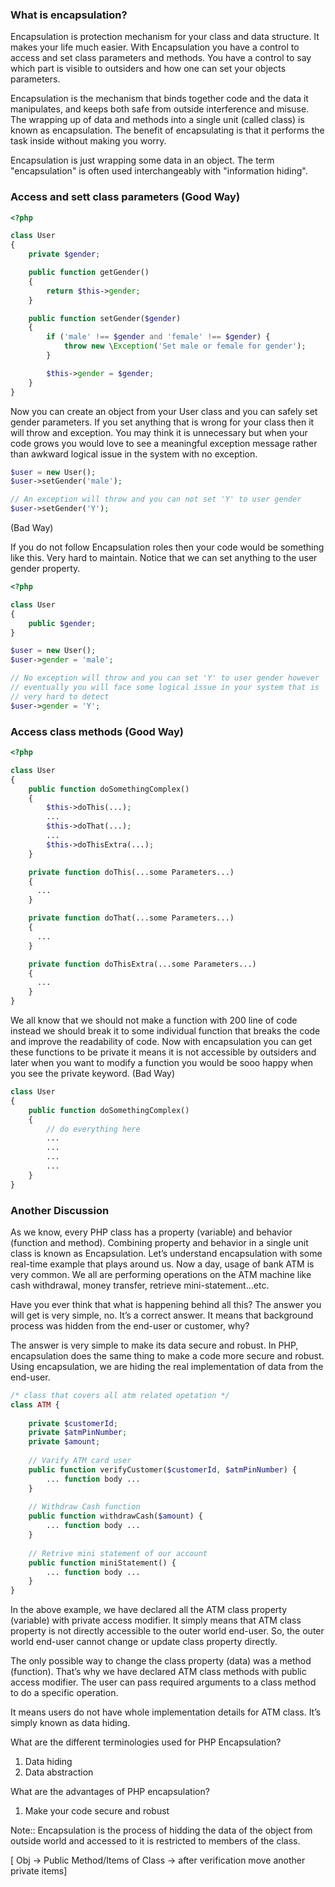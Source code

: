 ### What is encapsulation?
Encapsulation is protection mechanism for your class and data structure. It makes your life much easier. With Encapsulation you have a control to access and set class parameters and methods. You have a control to say which part is visible to outsiders and how one can set your objects parameters.

Encapsulation is the mechanism that binds together code and the data it manipulates, and keeps both safe from outside interference and misuse. The wrapping up of data and methods into a single unit (called class) is known as encapsulation. The benefit of encapsulating is that it performs the task inside without making you worry.

Encapsulation is just wrapping some data in an object. The term "encapsulation" is often used interchangeably with "information hiding".

### Access and sett class parameters (Good Way)

```php
<?php

class User
{
    private $gender;

    public function getGender()
    {
        return $this->gender;
    }

    public function setGender($gender)
    {
        if ('male' !== $gender and 'female' !== $gender) {
            throw new \Exception('Set male or female for gender');
        }

        $this->gender = $gender;
    }
}
```
Now you can create an object from your User class and you can safely set gender parameters. If you set anything that is wrong for your class then it will throw and exception. You may think it is unnecessary but when your code grows you would love to see a meaningful exception message rather than awkward logical issue in the system with no exception.
```php
$user = new User();
$user->setGender('male');

// An exception will throw and you can not set 'Y' to user gender
$user->setGender('Y');
```
(Bad Way)

If you do not follow Encapsulation roles then your code would be something like this. Very hard to maintain. Notice that we can set anything to the user gender property.
```php
<?php

class User
{
    public $gender;
}

$user = new User();
$user->gender = 'male';

// No exception will throw and you can set 'Y' to user gender however 
// eventually you will face some logical issue in your system that is 
// very hard to detect
$user->gender = 'Y';
```

### Access class methods (Good Way)
```php
<?php

class User
{
    public function doSomethingComplex()
    {
        $this->doThis(...);
        ...
        $this->doThat(...);
        ...
        $this->doThisExtra(...);
    }

    private function doThis(...some Parameters...)
    {
      ...
    }

    private function doThat(...some Parameters...)
    {
      ...
    }

    private function doThisExtra(...some Parameters...)
    {
      ...
    }
}
```
We all know that we should not make a function with 200 line of code instead we should break it to some individual function that breaks the code and improve the readability of code. Now with encapsulation you can get these functions to be private it means it is not accessible by outsiders and later when you want to modify a function you would be sooo happy when you see the private keyword.
(Bad Way)
```php
class User
{
    public function doSomethingComplex()
    {
        // do everything here
        ...
        ...
        ...
        ...
    }
}
```

### Another Discussion

As we know, every PHP class has a property (variable) and behavior (function and method). Combining property and behavior in a single unit class is known as Encapsulation.
Let’s understand encapsulation with some real-time example that plays around us. Now a day, usage of bank ATM is very common. We all are performing operations on the ATM machine like cash withdrawal, money transfer, retrieve mini-statement…etc.

Have you ever think that what is happening behind all this? The answer you will get is very simple, no. It’s a correct answer. It means that background process was hidden from the end-user or customer, why?

The answer is very simple to make its data secure and robust. In PHP, encapsulation does the same thing to make a code more secure and robust. Using encapsulation, we are hiding the real implementation of data from the end-user.

```php
/* class that covers all atm related opetation */
class ATM {
 
    private $customerId;
    private $atmPinNumber;
    private $amount;
 
    // Varify ATM card user
    public function verifyCustomer($customerId, $atmPinNumber) {
        ... function body ...
    }
 
    // Withdraw Cash function
    public function withdrawCash($amount) {
        ... function body ...
    }
 
    // Retrive mini statement of our account
    public function miniStatement() {
        ... function body ...
    }
}
```
In the above example, we have declared all the ATM class property (variable) with private access modifier. It simply means that ATM class property is not directly accessible to the outer world end-user. So, the outer world end-user cannot change or update class property directly.

The only possible way to change the class property (data) was a method (function). That’s why we have declared ATM class methods with public access modifier. The user can pass required arguments to a class method to do a specific operation.

It means users do not have whole implementation details for ATM class. It’s simply known as data hiding.

What are the different terminologies used for PHP Encapsulation?
1. Data hiding
2. Data abstraction

What are the advantages of PHP encapsulation?
1. Make your code secure and robust


Note:: Encapsulation is the process of hidding the data of the object from outside world and accessed to it is restricted to members of the class.

[ Obj -> Public Method/Items of Class -> after verification move another private items]
